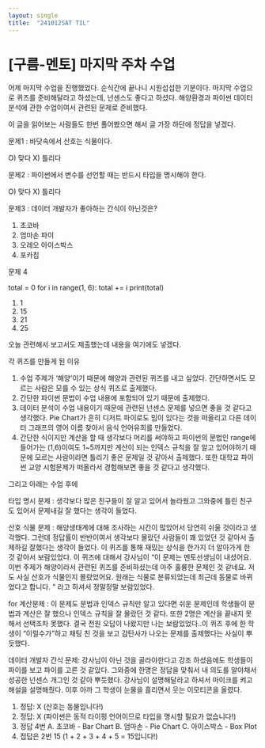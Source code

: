 ```yaml
---
layout: single
title:  "241012SAT TIL"
---
```

# [구름-멘토] 마지막 주차 수업

어제 마지막 수업을 진행했었다. 순식간에 끝나니 시원섭섭한 기분이다.
마지막 수업으로 퀴즈를 준비해달라고 하셨는데, 넌센스도 좋다고 하셨다.
해양환경과 파이썬 데이터 분석에 관한 수업이여서 관련된 문제로 준비했다.

이 글을 읽어보는 사람들도 한번 풀어봤으면 해서 글 가장 하단에 정답을 넣겠다.

문제1 : 바닷속에서 산호는 식물이다.

O) 맞다
X) 틀리다


문제2 : 파이썬에서 변수를 선언할 때는 반드시 타입을 명시해야 한다.

O) 맞다
X) 틀리다


문제3 : 데이터 개발자가 좋아하는 간식이 아닌것은?
1. 초코바
2. 엄마손 파이
3. 오레오 아이스박스
4. 포카칩



문제 4

total = 0
for i in range(1, 6):
    total += i
print(total)

1. 1
2. 15
3. 21
4. 25




오늘 관련해서 보고서도 제출했는데 내용을 여기에도 넣겠다.

각 퀴즈를 만들게 된 이유
1. 수업 주제가 ‘해양’이기 때문에 해양과 관련된 퀴즈를 내고 싶었다. 
간단하면서도 모르는 사람은 모를 수 있는 상식 퀴즈로 출제했다.
2. 간단한 파이썬 문법이 수업 내용에 포함되어 있기 때문에 출제했다.
3. 데이터 분석이 수업 내용이기 때문에 관련된 넌센스 문제를 넣으면 좋을 것 같다고 생각했다.
Pie Chart가 흔히 디저트 파이로도 밈이 있다는 것을 떠올리고 
다른 데이터 그래프의 영어 이름 찾아서 음식 언어유희를 만들었다.
4. 간단한 식이지만 계산을 할 때 생각보다 머리를 써야하고 
파이썬의 문법인 range에 들어가는 (1,6)이여도 1~5까지만 계산이 되는 
인덱스 규칙을 잘 알고 있어야하기 때문에 모르는 사람이라면 틀리기 좋은 문제일 것 같아서 출제했다. 
또한 대학교 파이썬 교양 시험문제가 떠올라서 경험해보면 좋을 것 같다고 생각했다.


그리고 아래는 수업 후에 


타입 명시 문제 : 생각보다 많은 친구들이 잘 알고 있어서 놀라웠고 그와중에 틀린 친구도 있어서 문제내길 잘 했다는 생각이 들었다.

산호 식물 문제 : 해양생태계에 대해 조사하는 시간이 많았어서 당연히 쉬울 것이라고 생각했다. 
그런데 정답률이 반반이여서 생각보다 몰랐던 사람들이 꽤 있었던 것 같아서 출제하길 잘했다는 생각이 들었다. 
이 퀴즈를 통해 재밌는 상식을 한가지 더 알아가게 한 것 같아서 보람있었다. 이 퀴즈에 대해서 강사님이 
“이 문제는 멘토선생님이 내셨어요. 이번 주제가 해양이라서 관련된 퀴즈를 준비하셨는데 아주 훌륭한 문제인 것 같네요. 
저도 사실 산호가 식물인지 몰랐었어요. 원래는 식물로 분류되었는데 최근데 동물로 바뀌었다고 합니다. ” 
라고 하셔서 정말정말 보람있었다.

for 계산문제 : 이 문제도 문법과 인덱스 규칙만 알고 있다면 쉬운 문제인데 학생들이 문법과 계산은 잘 했으나 
인덱스 규칙을 잘 몰랐던 것 같다. 또한 2명은 계산을 끝내지 못해서 선택조차 못했다. 결국 전원 오답이 나왔지만 
나는 보람있었다..이 퀴즈 후에 한 학생이 “이럴수가”하고 채팅 친 것을 보고 감탄사가 나오는 문제를 출제했다는
 사실이 뿌듯했다.

데이터 개발자 간식 문제: 강사님이 아닌 것을 골라야한다고 강조 하셨음에도 학생들이 파이를 보고 파이를 고른 것 같았다. 
그와중에 한명은 정답을 맞춰서 내 의도를 알아채서 성공한 넌센스 개그인 것 같아 뿌듯했다. 강사님이 설명해달라고 하셔서 
마이크를 켜고 해설을 설명해줬다. 이후 아까 그 학생이 눈물을 흘리면서 웃는 이모티콘을 올렸다. 



1. 정답: X (산호는 동물입니다!)
2. 정답: X (파이썬은 동적 타이핑 언어이므로 타입을 명시할 필요가 없습니다!)
3. 정답 4번
A. 초코바 - Bar Chart
B. 엄마손 - Pie Chart
C. 아이스박스 - Box Plot
4. 접답은 2번 15 (1 + 2 + 3 + 4 + 5 = 15입니다!)